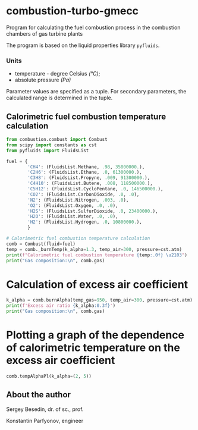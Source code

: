 # combustion-turbo-gmecc
Program for calculating the fuel combustion process in the combustion chambers of gas turbine plants

The program is based on the liquid properties library `pyfluids`.

### Units
- temperature - degree Celsius _(°C)_;
- absolute pressure _(Pa)_

Parameter values ​​are specified as a tuple. For secondary parameters, the calculated range is determined in the tuple.

## Calorimetric fuel combustion temperature calculation

```python
from combustion.combust import Combust
from scipy import constants as cst
from pyfluids import FluidsList

fuel = {
        'CH4': (FluidsList.Methane, .98, 35800000.),
        'C2H6': (FluidsList.Ethane, .0, 61300000.),
        'C3H8': (FluidsList.Propyne, .009, 91300000.),
        'C4H10': (FluidsList.Butene, .008, 118500000.),
        'C5H12': (FluidsList.CycloPentane, .0, 146500000.),
        'CO2': (FluidsList.CarbonDioxide, .0, .0),
        'N2': (FluidsList.Nitrogen, .003, .0),
        'O2': (FluidsList.Oxygen, .0, .0),
        'H2S': (FluidsList.SulfurDioxide, .0, 23400000.),
        'H2O': (FluidsList.Water, .0, .0),
        'H2': (FluidsList.Hydrogen, .0, 10800000.),
        }

# Calorimetric fuel combustion temperature calculation
comb = Combust(fluid=fuel)
temp = comb._burnTemp(k_alpha=1.3, temp_air=300, pressure=cst.atm)
print(f"Calorimetric fuel combustion temperature {temp:.0f} \u2103")
print("Gas composition:\n", comb.gas)
```

# Calculation of excess air coefficient
```python
k_alpha = comb.burnAlpha(temp_gas=950, temp_air=300, pressure=cst.atm)
print(f'Excess air ratio {k_alpha:0.3f}')
print("Gas composition:\n", comb.gas)
```

# Plotting a graph of the dependence of calorimetric temperature on the excess air coefficient
```python
comb.tempAlphaPl(k_alpha=(2, 5))
```

## About the author
Sergey Besedin,
dr. of sc., prof.

Konstantin Parfyonov, engineer
